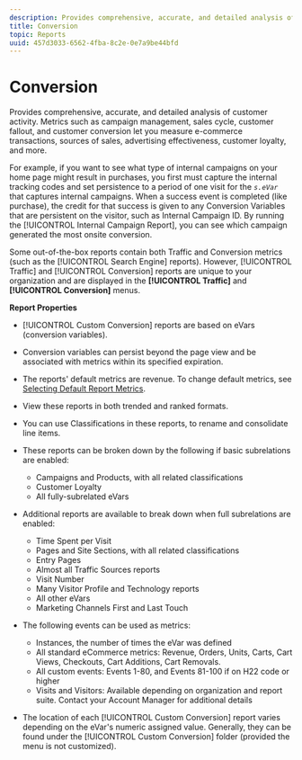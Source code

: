 ```yaml
---
description: Provides comprehensive, accurate, and detailed analysis of customer activity. Metrics such as campaign management, sales cycle, customer fallout, and customer conversion let you measure e-commerce transactions, sources of sales, advertising effectiveness, customer loyalty, and more.
title: Conversion
topic: Reports
uuid: 457d3033-6562-4fba-8c2e-0e7a9be44bfd
---
```


# Conversion

Provides comprehensive, accurate, and detailed analysis of customer activity. Metrics such as campaign management, sales cycle, customer fallout, and customer conversion let you measure e-commerce transactions, sources of sales, advertising effectiveness, customer loyalty, and more.

For example, if you want to see what type of internal campaigns on your home page might result in purchases, you first must capture the internal tracking codes and set persistence to a period of one visit for the *`s.eVar`* that captures internal campaigns. When a success event is completed (like purchase), the credit for that success is given to any Conversion Variables that are persistent on the visitor, such as Internal Campaign ID. By running the [!UICONTROL Internal Campaign Report], you can see which campaign generated the most onsite conversion.

Some out-of-the-box reports contain both Traffic and Conversion metrics (such as the [!UICONTROL Search Engine] reports). However, [!UICONTROL Traffic] and [!UICONTROL Conversion] reports are unique to your organization and are displayed in the **[!UICONTROL Traffic]** and **[!UICONTROL Conversion]** menus.

**Report Properties**

* [!UICONTROL Custom Conversion] reports are based on eVars (conversion variables).
* Conversion variables can persist beyond the page view and be associated with metrics within its specified expiration.
* The reports' default metrics are revenue. To change default metrics, see [Selecting Default Report Metrics](https://marketing.adobe.com/resources/help/en_US/sc/user/t_metrics_set_default.html).
* View these reports in both trended and ranked formats.
* You can use Classifications in these reports, to rename and consolidate line items.
* These reports can be broken down by the following if basic subrelations are enabled:

    * Campaigns and Products, with all related classifications 
    * Customer Loyalty 
    * All fully-subrelated eVars

* Additional reports are available to break down when full subrelations are enabled:

    * Time Spent per Visit 
    * Pages and Site Sections, with all related classifications 
    * Entry Pages 
    * Almost all Traffic Sources reports 
    * Visit Number 
    * Many Visitor Profile and Technology reports 
    * All other eVars 
    * Marketing Channels First and Last Touch

* The following events can be used as metrics:

    * Instances, the number of times the eVar was defined 
    * All standard eCommerce metrics: Revenue, Orders, Units, Carts, Cart Views, Checkouts, Cart Additions, Cart Removals.
    * All custom events: Events 1-80, and Events 81-100 if on H22 code or higher 
    * Visits and Visitors: Available depending on organization and report suite. Contact your Account Manager for additional details

* The location of each [!UICONTROL Custom Conversion] report varies depending on the eVar's numeric assigned value. Generally, they can be found under the [!UICONTROL Custom Conversion] folder (provided the menu is not customized).


